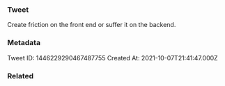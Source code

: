 ### Tweet
Create friction on the front end or suffer it on the backend.

### Metadata
Tweet ID: 1446229290467487755
Created At: 2021-10-07T21:41:47.000Z

### Related

